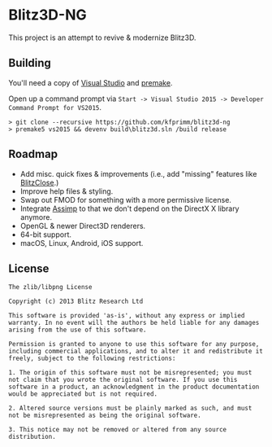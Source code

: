 # Blitz3D-NG

This project is an attempt to revive & modernize Blitz3D.

## Building

You'll need a copy of [Visual Studio](https://www.visualstudio.com/vs/community/) and [premake](https://premake.github.io/download.html).

Open up a command prompt via `Start -> Visual Studio 2015 -> Developer Command Prompt for VS2015`.

```
> git clone --recursive https://github.com/kfprimm/blitz3d-ng
> premake5 vs2015 && devenv build\blitz3d.sln /build release
```

## Roadmap

- Add misc. quick fixes & improvements (i.e., add "missing" features like [BlitzClose](http://www.blitzbasic.com/codearcs/codearcs.php?code=832).)
- Improve help files & styling.
- Swap out FMOD for something with a more permissive license.
- Integrate [Assimp](http://www.assimp.org/) to that we don't depend on the DirectX X library anymore.
- OpenGL & newer Direct3D renderers.
- 64-bit support.
- macOS, Linux, Android, iOS support.

## License

```
The zlib/libpng License

Copyright (c) 2013 Blitz Research Ltd

This software is provided 'as-is', without any express or implied warranty. In no event will the authors be held liable for any damages arising from the use of this software.

Permission is granted to anyone to use this software for any purpose, including commercial applications, and to alter it and redistribute it freely, subject to the following restrictions:

1. The origin of this software must not be misrepresented; you must not claim that you wrote the original software. If you use this software in a product, an acknowledgment in the product documentation would be appreciated but is not required.

2. Altered source versions must be plainly marked as such, and must not be misrepresented as being the original software.

3. This notice may not be removed or altered from any source distribution.
```
